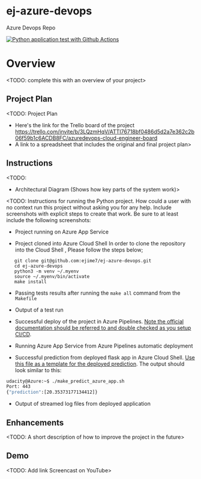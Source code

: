 # ej-azure-devops
Azure Devops Repo


[![Python application test with Github Actions](https://github.com/ejime7/ej-azure-devops/actions/workflows/pythonapp.yml/badge.svg)](https://github.com/ejime7/ej-azure-devops/actions/workflows/pythonapp.yml)

# Overview

<TODO: complete this with an overview of your project>

## Project Plan
<TODO: Project Plan

* Here's the link for the Trello board of the project
 https://trello.com/invite/b/3LQzmHqV/ATTI76718bf0486d5d2a7e362c2b06f59b1c6ACDB8FC/azuredevops-cloud-engineer-board
* A link to a spreadsheet that includes the original and final project plan>

## Instructions

<TODO:  
* Architectural Diagram (Shows how key parts of the system work)>

<TODO:  Instructions for running the Python project.  How could a user with no context run this project without asking you for any help.  Include screenshots with explicit steps to create that work. Be sure to at least include the following screenshots:

* Project running on Azure App Service

* Project cloned into Azure Cloud Shell
 In order to clone the repository into the Cloud Shell , Please follow the steps below;
 
 ```
    git clone git@github.com:ejime7/ej-azure-devops.git
    cd ej-azure-devops
    python3 -m venv ~/.myenv
    source ~/.myenv/bin/activate
    make install
```

* Passing tests results after running the `make all` command from the `Makefile`

* Output of a test run

* Successful deploy of the project in Azure Pipelines.  [Note the official documentation should be referred to and double checked as you setup CI/CD](https://docs.microsoft.com/en-us/azure/devops/pipelines/ecosystems/python-webapp?view=azure-devops).

* Running Azure App Service from Azure Pipelines automatic deployment

* Successful prediction from deployed flask app in Azure Cloud Shell.  [Use this file as a template for the deployed prediction](https://github.com/udacity/nd082-Azure-Cloud-DevOps-Starter-Code/blob/master/C2-AgileDevelopmentwithAzure/project/starter_files/flask-sklearn/make_predict_azure_app.sh).
The output should look similar to this:

```bash
udacity@Azure:~$ ./make_predict_azure_app.sh
Port: 443
{"prediction":[20.35373177134412]}
```

* Output of streamed log files from deployed application

> 

## Enhancements

<TODO: A short description of how to improve the project in the future>

## Demo 

<TODO: Add link Screencast on YouTube>

